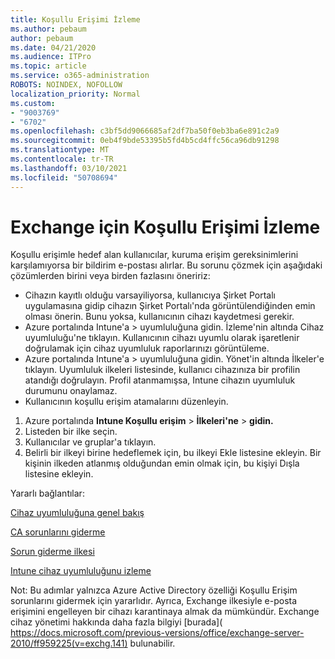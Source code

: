 ```yaml
---
title: Koşullu Erişimi İzleme
ms.author: pebaum
author: pebaum
ms.date: 04/21/2020
ms.audience: ITPro
ms.topic: article
ms.service: o365-administration
ROBOTS: NOINDEX, NOFOLLOW
localization_priority: Normal
ms.custom:
- "9003769"
- "6702"
ms.openlocfilehash: c3bf5dd9066685af2df7ba50f0eb3ba6e891c2a9
ms.sourcegitcommit: 0eb4f9bde53395b5fd4b5cd4ffc56ca96db91298
ms.translationtype: MT
ms.contentlocale: tr-TR
ms.lasthandoff: 03/10/2021
ms.locfileid: "50708694"
---
```

# <a name="monitoring-conditional-access-for-exchange"></a>Exchange için Koşullu Erişimi İzleme

Koşullu erişimle hedef alan kullanıcılar, kuruma erişim gereksinimlerini karşılamıyorsa bir bildirim e-postası alırlar. Bu sorunu çözmek için aşağıdaki çözümlerden birini veya birden fazlasını öneririz:

- Cihazın kayıtlı olduğu varsayiliyorsa, kullanıcıya Şirket Portalı uygulamasına gidip cihazın Şirket Portalı'nda görüntülendiğinden emin olması önerin. Bunu yoksa, kullanıcının cihazı kaydetmesi gerekir.
- Azure portalında Intune'a > uyumluluğuna gidin. İzleme'nin altında Cihaz uyumluluğu'ne tıklayın. Kullanıcının cihazı uyumlu olarak işaretlenir doğrulamak için cihaz uyumluluk raporlarınızı görüntüleme.
- Azure portalında Intune'a > uyumluluğuna gidin. Yönet'in altında İlkeler'e tıklayın. Uyumluluk ilkeleri listesinde, kullanıcı cihazınıza bir profilin atandığı doğrulayın. Profil atanmamışsa, Intune cihazın uyumluluk durumunu onaylamaz.
- Kullanıcının koşullu erişim atamalarını düzenleyin.

1. Azure portalında **Intune Koşullu erişim**  >  **İlkeleri'ne**  >  **gidin.**
2. Listeden bir ilke seçin.
3. Kullanıcılar ve gruplar'a tıklayın.
4. Belirli bir ilkeyi birine hedeflemek için, bu ilkeyi Ekle listesine ekleyin. Bir kişinin ilkeden atlanmış olduğundan emin olmak için, bu kişiyi Dışla listesine ekleyin.

Yararlı bağlantılar:

[Cihaz uyumluluğuna genel bakış](https://docs.microsoft.com/intune/device-compliance-get-started)

[CA sorunlarını giderme](https://docs.microsoft.com/intune/troubleshoot-conditional-access)

[Sorun giderme ilkesi](https://docs.microsoft.com/troubleshoot/mem/intune/troubleshoot-policies-in-microsoft-intune)

[Intune cihaz uyumluluğunu izleme](https://docs.microsoft.com/intune/compliance-policy-monitor)

Not: Bu adımlar yalnızca Azure Active Directory özelliği Koşullu Erişim sorunlarını gidermek için yararlıdır. Ayrıca, Exchange ilkesiyle e-posta erişimini engelleyen bir cihazı karantinaya almak da mümkündür. Exchange cihaz yönetimi hakkında daha fazla bilgiyi [burada]( https://docs.microsoft.com/previous-versions/office/exchange-server-2010/ff959225(v=exchg.141) bulunabilir.
